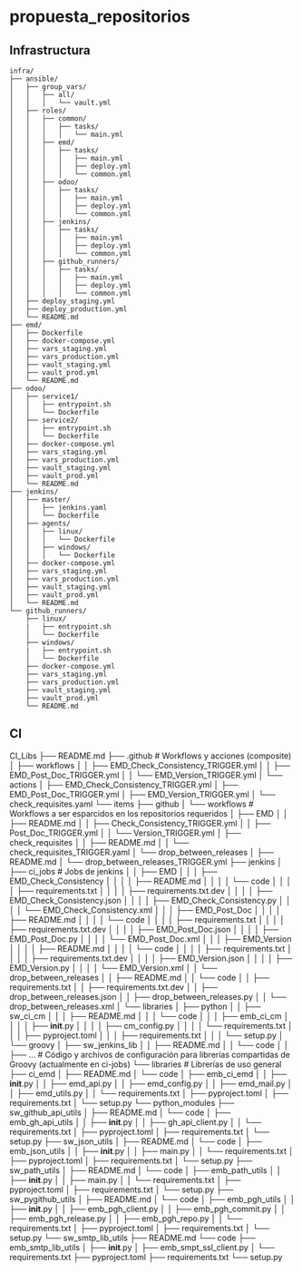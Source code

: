# propuesta_repositorios

## Infrastructura

```
infra/
├── ansible/
│   ├── group_vars/
│   │   ├── all/
│   │   │   └── vault.yml  
│   ├── roles/
│   │   ├── common/
│   │   │   ├── tasks/
│   │   │   │   └── main.yml  
│   │   ├── emd/
│   │   │   ├── tasks/
│   │   │   │   ├── main.yml  
│   │   │   │   ├── deploy.yml  
│   │   │   │   └── common.yml 
│   │   ├── odoo/
│   │   │   ├── tasks/
│   │   │   │   ├── main.yml  
│   │   │   │   ├── deploy.yml  
│   │   │   │   └── common.yml 
│   │   ├── jenkins/
│   │   │   ├── tasks/
│   │   │   │   ├── main.yml  
│   │   │   │   ├── deploy.yml  
│   │   │   │   └── common.yml 
│   │   ├── github_runners/
│   │   │   ├── tasks/
│   │   │   │   ├── main.yml
│   │   │   │   ├── deploy.yml 
│   │   │   │   └── common.yml 
│   ├── deploy_staging.yml  
│   ├── deploy_production.yml  
│   └── README.md  
├── emd/
│   ├── Dockerfile
│   ├── docker-compose.yml
│   ├── vars_staging.yml
│   ├── vars_production.yml  
│   ├── vault_staging.yml
│   ├── vault_prod.yml
│   └── README.md  
├── odoo/
│   ├── service1/
│   │   ├── entrypoint.sh
│   │   └── Dockerfile
│   ├── service2/
│   │   ├── entrypoint.sh
│   │   └── Dockerfile
│   ├── docker-compose.yml
│   ├── vars_staging.yml
│   ├── vars_production.yml  
│   ├── vault_staging.yml
│   ├── vault_prod.yml
│   └── README.md 
├── jenkins/
│   ├── master/
│   │   ├── jenkins.yaml
│   │   └── Dockerfile
│   ├── agents/
│   │   ├── linux/
│   │   │   └── Dockerfile
│   │   ├── windows/
│   │   │   └── Dockerfile
│   ├── docker-compose.yml
│   ├── vars_staging.yml
│   ├── vars_production.yml  
│   ├── vault_staging.yml
│   ├── vault_prod.yml
│   └── README.md  
└── github_runners/
    ├── linux/
    |   ├── entrypoint.sh
    │   └── Dockerfile
    ├── windows/
    |   ├── entrypoint.sh
    │   └── Dockerfile
    ├── docker-compose.yml
    ├── vars_staging.yml
    ├── vars_production.yml  
    ├── vault_staging.yml
    ├── vault_prod.yml  
    └── README.md  
```
    

## CI

CI_Libs
├── README.md
├── .github 													# Workflows y acciones (composite) 
│   ├── workflows 
│   │   ├── EMD_Check_Consistency_TRIGGER.yml
│   │   ├── EMD_Post_Doc_TRIGGER.yml
│   │   └── EMD_Version_TRIGGER.yml
│   └── actions
│       ├── EMD_Check_Consistency_TRIGGER.yml
│       ├── EMD_Post_Doc_TRIGGER.yml
│       ├── EMD_Version_TRIGGER.yml
│       └── check_requisites.yaml
└── items
    ├── github
    │   └── workflows 											# Workflows a ser esparcidos en los repositorios requeridos
    │       ├── EMD
    │       │   ├── README.md
    │       │   ├── Check_Consistency_TRIGGER.yml
    │       │   ├── Post_Doc_TRIGGER.yml
    │       │   └── Version_TRIGGER.yml
    │       ├── check_requisites
    │       │   ├── README.md
    │       │   └── check_requisites_TRIGGER.yaml
    │       └── drop_between_releases
    │           ├── README.md
    │           └── drop_between_releases_TRIGGER.yml
    ├── jenkins
    │   ├── ci_jobs												# Jobs de jenkins 
	  │   │   ├── EMD 
	  │	  │   │   ├── EMD_Check_Consistency
	  │	  │   │   │   ├── README.md
	  │	  │   │   │   └── code
	  │	  │   │   │       ├── requirements.txt
	  │	  │   │   │       ├── requirements.txt.dev
	  │	  │   │   │       ├── EMD_Check_Consistency.json
	  │	  │   │   │       ├── EMD_Check_Consistency.py
	  │	  │   │   │       └── EMD_Check_Consistency.xml
	  │	  │   │   ├── EMD_Post_Doc
	  │	  │   │   │   ├── README.md
	  │	  │   │   │   └── code
	  │	  │   │   │       ├── requirements.txt
	  │	  │   │   │       ├── requirements.txt.dev
	  │	  │   │   │       ├── EMD_Post_Doc.json
	  │	  │   │   │       ├── EMD_Post_Doc.py
	  │	  │   │   │       └── EMD_Post_Doc.xml
	  │	  │   │   ├── EMD_Version
	  │	  │   │   │   ├── README.md
	  │	  │   │   │   └── code
	  │	  │   │   │       ├── requirements.txt
	  │	  │   │   │       ├── requirements.txt.dev
	  │	  │   │   │       ├── EMD_Version.json
	  │	  │   │   │       ├── EMD_Version.py
	  │	  │   │   │       └── EMD_Version.xml
    │   │   └── drop_between_releases
    │   │       ├── README.md
    │   │       └── code
    │   │           ├── requirements.txt
    │   │           ├── requirements.txt.dev
    │   │           ├── drop_between_releases.json
    │   │           ├── drop_between_releases.py
    │   │           └── drop_between_releases.xml
    │   └── libraries
    │       ├── python
    │       │   ├── sw_ci_cm
    │       │   │   ├── README.md
    │       │   │   └── code
    │       │   │       ├── emb_ci_cm
    │       │   │       │   ├── __init__.py
    │       │   │       │   ├── cm_config.py
    │       │   │       │   └── requirements.txt
    │       │   │       ├── pyproject.toml
    │       │   │       ├── requirements.txt
    │       │   │       └── setup.py
    │       └── groovy
    │           ├── sw_jenkins_lib
    │           │   ├── README.md
    │           │   └── code
    │           │       ├── ... # Código y archivos de configuración para librerías compartidas de Groovy (actualmente en ci-jobs)
    └── libraries # Librerías de uso general
        ├── ci_emd
        │   ├── README.md
        │   └── code
        │       ├── emb_ci_emd
        │       │   ├── __init__.py
        │       │   ├── emd_api.py
        │       │   ├── emd_config.py
        │       │   ├── emd_mail.py
        │       │   ├── emd_utils.py
        │       │   └── requirements.txt
        │       ├── pyproject.toml
        │       ├── requirements.txt
        │       └── setup.py
        └── python_modules
            ├── sw_github_api_utils
            │   ├── README.md
            │   └── code
            │       ├── emb_gh_api_utils
            │       │   ├── __init__.py
            │       │   ├── gh_api_client.py
            │       │   └── requirements.txt
            │       ├── pyproject.toml
            │       ├── requirements.txt
            │       └── setup.py
            ├── sw_json_utils
            │   ├── README.md
            │   └── code
            │       ├── emb_json_utils
            │       │   ├── __init__.py
            │       │   ├── main.py
            │       │   └── requirements.txt
            │       ├── pyproject.toml
            │       ├── requirements.txt
            │       └── setup.py
            ├── sw_path_utils
            │   ├── README.md
            │   └── code
            │       ├── emb_path_utils
            │       │   ├── __init__.py
            │       │   ├── main.py
            │       │   └── requirements.txt
            │       ├── pyproject.toml
            │       ├── requirements.txt
            │       └── setup.py
            ├── sw_pygithub_utils
            │   ├── README.md
            │   └── code
            │       ├── emb_pgh_utils
            │       │   ├── __init__.py
            │       │   ├── emb_pgh_client.py
            │       │   ├── emb_pgh_commit.py
            │       │   ├── emb_pgh_release.py
            │       │   ├── emb_pgh_repo.py
            │       │   └── requirements.txt
            │       ├── pyproject.toml
            │       ├── requirements.txt
            │       └── setup.py
            └── sw_smtp_lib_utils
                ├── README.md
                └── code
                    ├── emb_smtp_lib_utils
                    │   ├── __init__.py
                    │   ├── emb_smpt_ssl_client.py
                    │   └── requirements.txt
                    ├── pyproject.toml
                    ├── requirements.txt
                    └── setup.py
